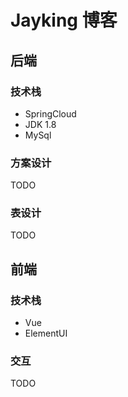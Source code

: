 # Jayking 博客
## 后端

### 技术栈

- SpringCloud
- JDK 1.8
- MySql

### 方案设计

TODO

### 表设计

TODO

## 前端

### 技术栈

- Vue
- ElementUI

### 交互

TODO
